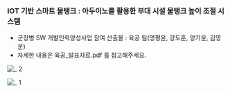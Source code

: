 ### IOT 기반 스마트 물탱크 : 아두이노를 활용한 부대 시설 물탱크 높이 조절 시스템
* 군장병 SW 개발인력양성사업 참여 산출물 : 육공 팀(명평윤, 강도훈, 양기윤, 김영운)
* 자세한 내용은 육공_발표자료.pdf 를 참고해주세요.


![_ 2](https://user-images.githubusercontent.com/22811639/50393167-9d2dee80-0797-11e9-916d-77c93b8f0d57.jpg)

![_ 1](https://user-images.githubusercontent.com/22811639/50393169-9ef7b200-0797-11e9-9a51-e4175b298485.jpg)
